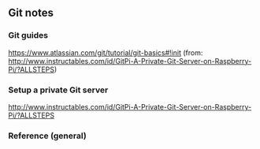 ## Git notes

### Git guides
https://www.atlassian.com/git/tutorial/git-basics#!init (from: http://www.instructables.com/id/GitPi-A-Private-Git-Server-on-Raspberry-Pi/?ALLSTEPS)


### Setup a private Git server
http://www.instructables.com/id/GitPi-A-Private-Git-Server-on-Raspberry-Pi/?ALLSTEPS


### Reference (general)